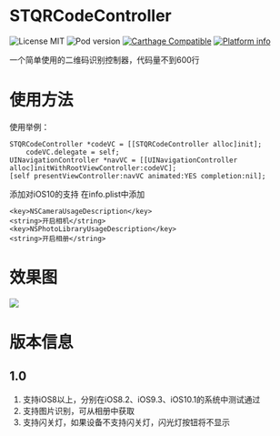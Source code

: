 # STQRCodeController

![License MIT](https://img.shields.io/github/license/mashape/apistatus.svg?maxAge=2592000)
![Pod version](https://img.shields.io/cocoapods/v/STQRCodeController.svg?style=flat)
[![Carthage Compatible](https://img.shields.io/badge/Carthage-compatible-4BC51D.svg?style=flat)](https://github.com/Carthage/Carthage)
[![Platform info](https://img.shields.io/cocoapods/p/STQRCodeController.svg?style=flat)](http://cocoadocs.org/docsets/STQRCodeController)

一个简单使用的二维码识别控制器，代码量不到600行

# 使用方法

使用举例：

	STQRCodeController *codeVC = [[STQRCodeController alloc]init];
		codeVC.delegate = self;
    UINavigationController *navVC = [[UINavigationController alloc]initWithRootViewController:codeVC];
    [self presentViewController:navVC animated:YES completion:nil];


添加对iOS10的支持
在info.plist中添加

	<key>NSCameraUsageDescription</key>
	<string>开启相机</string>
    <key>NSPhotoLibraryUsageDescription</key>
    <string>开启相册</string>
 
# 效果图
![](https://raw.githubusercontent.com/STShenZhaoliang/STImage/master/STQRCodeController/STQRCodeController.gif)

# 版本信息
## 1.0
1. 支持iOS8以上，分别在iOS8.2、iOS9.3、iOS10.1的系统中测试通过
2. 支持图片识别，可从相册中获取
3. 支持闪关灯，如果设备不支持闪关灯，闪光灯按钮将不显示


